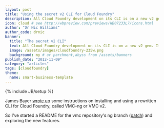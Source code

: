 ```yaml
---
layout: post
title: "Using the secret v2 CLI for Cloud Foundry"
description: All Cloud Foundry development on its CLI is on a new v2 gem. It's time to play with it!
icon: cloud # see http://wbpreview.com/previews/WB07233L7/icons.html
author: "Dr Nic Williams"
author_code: drnic
banner:
  title: "The secret v2 CLI"
  text: All Cloud Foundry development on its CLI is on a new v2 gem. It's time to play with it!
  image: /assets/images/cloudfoundry-235w.png
  background: ny # or parchment,abyss from /assets/banners
publish_date: "2012-11-09"
category: "articles"
tags: [cloudfoundry]
theme:
  name: smart-business-template
---
```

{% include JB/setup %}

James Bayer [wrote up](http://www.iamjambay.com/2012/10/cloud-foundry-vmc-ng-has-helpful-client.html) some instructions on installing and using a rewritten CLI for Cloud Foundry, called VMC-ng or VMC v2.

So I've started a README for the vmc repository's ng branch ([patch](http://reviews.cloudfoundry.org/#/c/11278/ "Gerrit Code Review")) and exploring the new features.